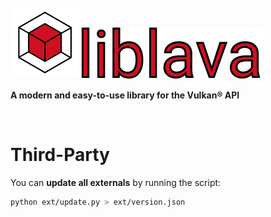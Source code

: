 
<br />

<a href="https://git.io/liblava">
    <img align="left" src="../docs/assets/liblava_200px.png" width="110">
</a>

<br />

<a href="https://git.io/liblava"><img src="../docs/assets/liblava.svg"></a>

**A modern and easy-to-use library for the Vulkan® API**

<br />

# Third-Party

You can **update all externals** by running the script:

```bash
python ext/update.py > ext/version.json
```
